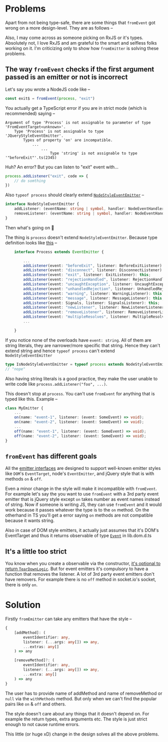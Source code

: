 
# Problems

Apart from not being type-safe, there are some things that `fromEvent` got wrong on a more design-level. They are as follows &ndash;

Also, I may come across as someone picking on RxJS or it's types. Absolutely not, I love RxJS and am grateful to the smart and selfless folks working on it. I'm criticizing only to show how `fromEmitter` is solving these problems.

## The way `fromEvent` checks if the first argument passed is an emitter or not is incorrect

Let's say you wrote a NodeJS code like &ndash;

```typescript
const exit$ = fromEvent(process, "exit")
```

You actually get a TypeScript error if you are in strict mode (which is recommended) saying &ndash;

```plaintext
Argument of type 'Process' is not assignable to parameter of type 'FromEventTarget<unknown>'.
    Type 'Process' is not assignable to type 'JQueryStyleEventEmitter'.
        Types of property 'on' are incompatible.
            ...
                ...
                    Type 'string' is not assignable to type '"beforeExit"'.ts(2345)
```

Huh? An error? But you can listen to "exit" event with...

```typescript
process.addListener("exit", code => {
    // do somthing
})
```

Also `typeof process` should clearly extend [`NodeStyleEventEmitter`](https://github.com/ReactiveX/rxjs/blob/a9fa9d421d69e6e07aec0fa835b273283f8a034c/src/internal/observable/fromEvent.ts#L9-L12) &ndash;

```typescript
interface NodeStyleEventEmitter {
    addListener: (eventName: string | symbol, handler: NodeEventHandler) => this;
    removeListener: (eventName: string | symbol, handler: NodeEventHandler) => this;
}
```

Then what's going on :thinking:

The thing is `process` doesn't extend `NodeStyleEventEmitter`. Because type definition looks like [this](https://github.com/DefinitelyTyped/DefinitelyTyped/blob/d200340ecb521b3856f8bbf6e5b61a33182f9363/types/node/globals.d.ts#L940-L951) &ndash;

```typescript
    interface Process extends EventEmitter {

        ...
        addListener(event: "beforeExit", listener: BeforeExitListener): this;
        addListener(event: "disconnect", listener: DisconnectListener): this;
        addListener(event: "exit", listener: ExitListener): this;
        addListener(event: "rejectionHandled", listener: RejectionHandledListener): this;
        addListener(event: "uncaughtException", listener: UncaughtExceptionListener): this;
        addListener(event: "unhandledRejection", listener: UnhandledRejectionListener): this;
        addListener(event: "warning", listener: WarningListener): this;
        addListener(event: "message", listener: MessageListener): this;
        addListener(event: Signals, listener: SignalsListener): this;
        addListener(event: "newListener", listener: NewListenerListener): this;
        addListener(event: "removeListener", listener: RemoveListenerListener): this;
        addListener(event: "multipleResolves", listener: MultipleResolveListener): this;
        ...

    }
```

If you notice none of the overloads have `event: string`. All of them are string literals, they are narrower/more specific that string. Hence they can't extend string and hence `typeof process` can't extend `NodeStyleEventEmitter`

```typescript
type IsNodeStyleEventEmitter = typeof process extends NodeStyleEventEmitter ? "yep" : "nope";
// "nope"
```

Also having string literals is a good practice, they make the user unable to write code like `process.addListener("foo", ...)`.

This doesn't stop at `process`. You can't use `fromEvent` for anything that is typed like this. Example &ndash;

```typescript
class MyEmitter {
    ...
    on(name: "event-1", listener: (event: SomeEvent) => void);
    on(name: "event-2", listener: (event: SomeEvent) => void);
    ...
    off(name: "event-1", listener: (event: SomeEvent) => void);
    off(name: "event-2", listener: (event: SomeEvent) => void);
}
```

## `fromEvent` has different goals

All the [emitter interfaces](https://github.com/ReactiveX/rxjs/blob/a9fa9d421d69e6e07aec0fa835b273283f8a034c/src/internal/observable/fromEvent.ts#L9-L47) are designed to support well-known emitter styles like `DOM`'s `EventTarget`, node's `EventEmitter`, and jQuery style that is with methods `on` & `off`.

Even a minor change in the style will make it incompatible with `fromEvent`. For example let's say the you want to use `fromEvent` with a 3rd party event emitter that is jQuery style except `on` takes number as event names instead of string. Now if someone is writing JS, they can use `fromEvent` and it would work because it passes whatever the type is to the `on` method. On the otherhand in TS you'll get a error saying `on` methods are not compatible because it wants string.

Also in case of DOM style emitters, it actually just assumes that it's DOM's EventTarget and thus it returns observable of type [`Event`](https://github.com/microsoft/TypeScript/blob/3e6856137ad2618dcdfe13ee49a06cca8e4d7ee2/lib/lib.dom.d.ts#L5092-L5099) in lib.dom.d.ts

## It's a little too strict

You know when you create a observable via the constructor, [it's optional to return `TearDownLogic`](https://github.com/ReactiveX/rxjs/blob/01a09789a0a9484c368b7bd6ed37f94d25490a00/src/internal/types.ts#L30). But for event emitters it's compulsory to have a function that removes the listener. A lot of 3rd party event emitters don't have removers. For example there is no `off` method in socket.io's socket, there is only `on`.

# Solution

Firstly `fromEmitter` can take any emitters that have the style &ndash;

```typescript
{
    [addMethod]: (
        eventIdentifier: any,
        listener: (...args: any[]) => any,
        ...extras: any[]
    ) => any

    [removeMethod]?: (
        eventIdentifier: any,
        listener: (...args: any[]) => any,
        ...extra: any[]
    ) => any
}
```

The user has to provide name of addMethod and name of removeMethod or `null` via the `withMethods` method. But only when we can't find the popular pairs like `on` & `off` and others.

The style doesn't care about any things that it doesn't depend on. For example the return types, extra arguments etc. The style is just strict enough to not cause runtime errors.

This little (or huge xD) change in the design solves all the above problems.
